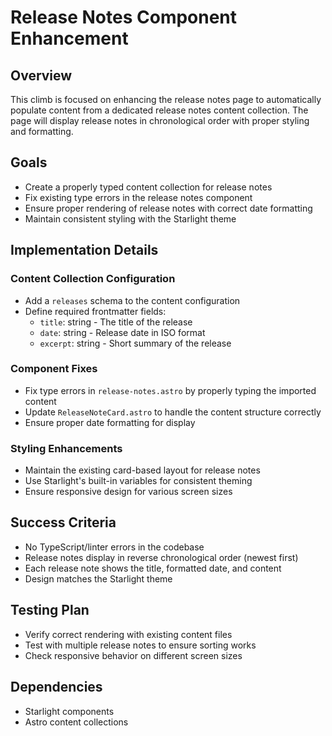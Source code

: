 # Release Notes Component Enhancement

## Overview
This climb is focused on enhancing the release notes page to automatically populate content from a dedicated release notes content collection. The page will display release notes in chronological order with proper styling and formatting.

## Goals
- Create a properly typed content collection for release notes
- Fix existing type errors in the release notes component
- Ensure proper rendering of release notes with correct date formatting
- Maintain consistent styling with the Starlight theme

## Implementation Details

### Content Collection Configuration
- Add a `releases` schema to the content configuration
- Define required frontmatter fields:
  - `title`: string - The title of the release
  - `date`: string - Release date in ISO format
  - `excerpt`: string - Short summary of the release

### Component Fixes
- Fix type errors in `release-notes.astro` by properly typing the imported content
- Update `ReleaseNoteCard.astro` to handle the content structure correctly
- Ensure proper date formatting for display

### Styling Enhancements
- Maintain the existing card-based layout for release notes
- Use Starlight's built-in variables for consistent theming
- Ensure responsive design for various screen sizes

## Success Criteria
- No TypeScript/linter errors in the codebase
- Release notes display in reverse chronological order (newest first)
- Each release note shows the title, formatted date, and content
- Design matches the Starlight theme

## Testing Plan
- Verify correct rendering with existing content files
- Test with multiple release notes to ensure sorting works
- Check responsive behavior on different screen sizes

## Dependencies
- Starlight components
- Astro content collections 
